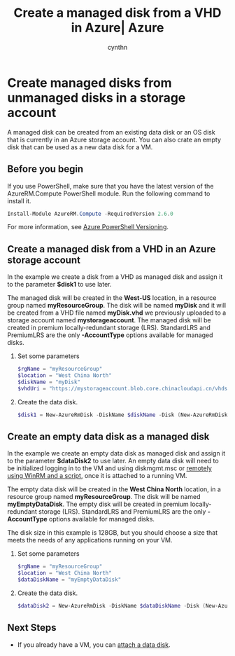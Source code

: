 ﻿---
title: Create a managed disk from a VHD in Azure| Azure
description: Create a managed disk from a VHD that is currently in an Azure storage account, using the Resource Manager deployment model. 
services: virtual-machines-windows
documentationcenter: ''
author: cynthn
manager: timlt
editor: tysonn
tags: azure-resource-manager

ms.assetid: 
ms.service: virtual-machines-windows
ms.workload: infrastructure-services
ms.tgt_pltfrm: vm-windows
ms.devlang: na
ms.topic: article
ms.date: 02/05/2017
wacn.date: ''
ms.author: v-dazen

---

# Create managed disks from unmanaged disks in a storage account

A managed disk can be created from an existing data disk or an OS disk that is currently in an Azure storage account. You can also crate an empty disk that can be used as a new data disk for a VM. 

## Before you begin
If you use PowerShell, make sure that you have the latest version of the AzureRM.Compute PowerShell module. Run the following command to install it.

```powershell
Install-Module AzureRM.Compute -RequiredVersion 2.6.0
```
For more information, see [Azure PowerShell Versioning](https://docs.microsoft.com/powershell/azure/overview).

## Create a managed disk from a VHD in an Azure storage account

In the example we create a disk from a VHD as managed disk and assign it to the parameter **$disk1** to use later. 

The managed disk will be created in the **West-US** location, in a resource group named **myResourceGroup**. The disk will be named **myDisk** and it will be created from a VHD file named **myDisk.vhd** we previously uploaded to a storage account named **mystorageaccount**. The managed disk will be created in premium locally-redundant storage (LRS). StandardLRS and PremiumLRS are the only **-AccountType** options available for managed disks. 

1.  Set some parameters

    ```powershell
    $rgName = "myResourceGroup"
    $location = "West China North"
    $diskName = "myDisk"
    $vhdUri = "https://mystorageaccount.blob.core.chinacloudapi.cn/vhds/myDisk.vhd"
    ```

2. Create the data disk. 
    ```powershell
    $disk1 = New-AzureRmDisk -DiskName $diskName -Disk (New-AzureRmDiskConfig -AccountType PremiumLRS -Location $location -CreateOption Import -SourceUri $vhdUri) -ResourceGroupName $rgName
    ```

## Create an empty data disk as a managed disk

In the example we create an empty data disk as managed disk and assign it to the parameter **$dataDisk2** to use later. An empty data disk will need to be initialized logging in to the VM and using diskmgmt.msc or [remotely using WinRM and a script](attach-disk-ps.md#initialize-the-disk), once it is attached to a running VM.

The empty data disk will be created in the **West China North** location, in a resource group named **myResourceGroup**. The disk will be named **myEmptyDataDisk**. The empty disk will be created in premium locally-redundant storage (LRS). StandardLRS and PremiumLRS are the only **-AccountType** options available for managed disks.

The disk size in this example is 128GB, but you should choose a size that meets the needs of any applications running on your VM.

1.  Set some parameters

    ```powershell
    $rgName = "myResourceGroup"
    $location = "West China North"
    $dataDiskName = "myEmptyDataDisk"
    ```

2. Create the data disk.
    ```powershell
    $dataDisk2 = New-AzureRmDisk -DiskName $dataDiskName -Disk (New-AzureRmDiskConfig -AccountType PremiumLRS -Location $location -CreateOption Empty -DiskSizeGB 128) -ResourceGroupName $rgName
    ```

## Next Steps	
- If you already have a VM, you can [attach a data disk](attach-disk-portal.md).